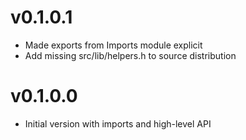 # v0.1.0.1

* Made exports from Imports module explicit
* Add missing src/lib/helpers.h to source distribution

# v0.1.0.0

* Initial version with imports and high-level API
